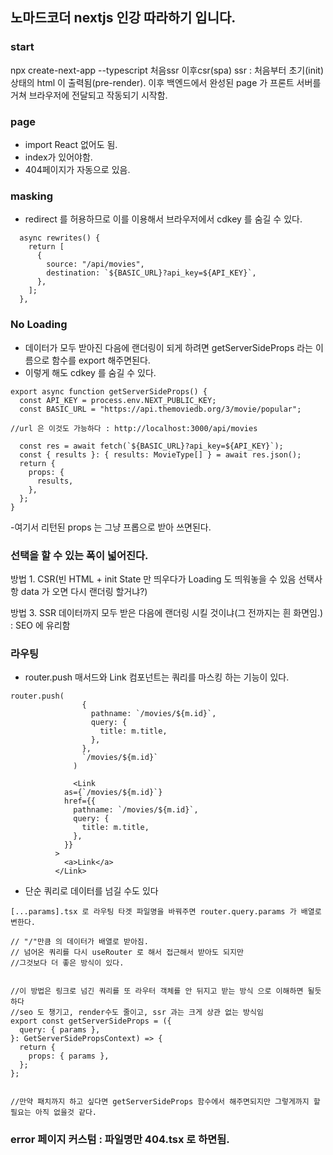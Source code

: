 ## 노마드코더 nextjs 인강 따라하기 입니다.

### start

npx create-next-app --typescript
처음ssr 이후csr(spa)
ssr : 처음부터 초기(init)상태의 html 이 출력됨(pre-render). 이후 백엔드에서 완성된 page 가 프론트 서버를 거쳐 브라우저에 전달되고 작동되기 시작함.

### page

- import React 없어도 됨.
- index가 있어야함.
- 404페이지가 자동으로 있음.

### masking

- redirect 를 허용하므로 이를 이용해서 브라우저에서 cdkey 를 숨길 수 있다.

```
  async rewrites() {
    return [
      {
        source: "/api/movies",
        destination: `${BASIC_URL}?api_key=${API_KEY}`,
      },
    ];
  },
```

### No Loading

- 데이터가 모두 받아진 다음에 랜더링이 되게 하려면 getServerSideProps 라는 이름으로 함수를 export 해주면된다.
- 이렇게 해도 cdkey 를 숨길 수 있다.

```
export async function getServerSideProps() {
  const API_KEY = process.env.NEXT_PUBLIC_KEY;
  const BASIC_URL = "https://api.themoviedb.org/3/movie/popular";

//url 은 이것도 가능하다 : http://localhost:3000/api/movies

  const res = await fetch(`${BASIC_URL}?api_key=${API_KEY}`);
  const { results }: { results: MovieType[] } = await res.json();
  return {
    props: {
      results,
    },
  };
}
```

-여기서 리턴된 props 는 그냥 프롭으로 받아 쓰면된다.

### 선택을 할 수 있는 폭이 넓어진다.

방법 1. CSR(빈 HTML + init State 만 띄우다가 Loading 도 띄워놓을 수 있음 선택사항 data 가 오면 다시 랜더링 할거냐?)

<!-- 방법 2. SPA(싱글 페이지에서 data 오기 전까지 Loading을 띄울 것인가) -->

방법 3. SSR 데이터까지 모두 받은 다음에 랜더링 시킬 것이냐(그 전까지는 흰 화면임.) : SEO 에 유리함

### 라우팅

- router.push 매서드와 Link 컴포넌트는 쿼리를 마스킹 하는 기능이 있다.

```
router.push(
                {
                  pathname: `/movies/${m.id}`,
                  query: {
                    title: m.title,
                  },
                },
                `/movies/${m.id}`
              )

              <Link
            as={`/movies/${m.id}`}
            href={{
              pathname: `/movies/${m.id}`,
              query: {
                title: m.title,
              },
            }}
          >
            <a>Link</a>
          </Link>
```

- 단순 쿼리로 데이터를 넘길 수도 있다

```
[...params].tsx 로 라우팅 타겟 파일명을 바꿔주면 router.query.params 가 배열로 변한다.

// "/"만큼 의 데이터가 배열로 받아짐.
// 넘어온 쿼리를 다시 useRouter 로 해서 접근해서 받아도 되지만
//그것보다 더 좋은 방식이 있다.


//이 방법은 링크로 넘긴 쿼리를 또 라우터 객체를 안 뒤지고 받는 방식 으로 이해하면 될듯 하다
//seo 도 챙기고, render수도 줄이고, ssr 과는 크게 상관 없는 방식임
export const getServerSideProps = ({
  query: { params },
}: GetServerSidePropsContext) => {
  return {
    props: { params },
  };
};


//만약 패치까지 하고 싶다면 getServerSideProps 함수에서 해주면되지만 그렇게까지 할 필요는 아직 없을것 같다.
```

### error 페이지 커스텀 : 파일명만 404.tsx 로 하면됨.
